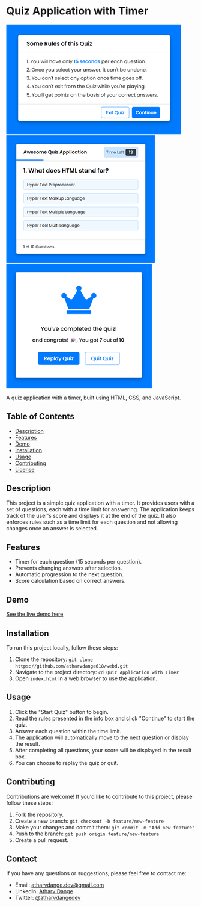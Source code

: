 # Quiz Application with Timer

![Quiz Application](info_box.png)
![Quiz Application](questions.png)
![Quiz Application](result.png)

A quiz application with a timer, built using HTML, CSS, and JavaScript.

## Table of Contents

- [Description](#description)
- [Features](#features)
- [Demo](#demo)
- [Installation](#installation)
- [Usage](#usage)
- [Contributing](#contributing)
- [License](#license)

## Description

This project is a simple quiz application with a timer. It provides users with a set of questions, each with a time limit for answering. The application keeps track of the user's score and displays it at the end of the quiz. It also enforces rules such as a time limit for each question and not allowing changes once an answer is selected.

## Features

- Timer for each question (15 seconds per question).
- Prevents changing answers after selection.
- Automatic progression to the next question.
- Score calculation based on correct answers.

## Demo

[See the live demo here](https://quiz-application-by-atharv.netlify.app/)

## Installation

To run this project locally, follow these steps:

1. Clone the repository: `git clone https://github.com/atharvdange618/webd.git`
2. Navigate to the project directory: `cd Quiz Application with Timer`
3. Open `index.html` in a web browser to use the application.

## Usage

1. Click the "Start Quiz" button to begin.
2. Read the rules presented in the info box and click "Continue" to start the quiz.
3. Answer each question within the time limit.
4. The application will automatically move to the next question or display the result.
5. After completing all questions, your score will be displayed in the result box.
6. You can choose to replay the quiz or quit.

## Contributing

Contributions are welcome! If you'd like to contribute to this project, please follow these steps:

1. Fork the repository.
2. Create a new branch: `git checkout -b feature/new-feature`
3. Make your changes and commit them: `git commit -m "Add new feature"`
4. Push to the branch: `git push origin feature/new-feature`
5. Create a pull request.

## Contact

If you have any questions or suggestions, please feel free to contact me:

- Email: atharvdange.dev@gmail.com
- LinkedIn: [Atharv Dange](http://linkedin.com/in/atharvdange)
- Twitter: [@atharvdangedev](https://twitter.com/atharvdangedev)